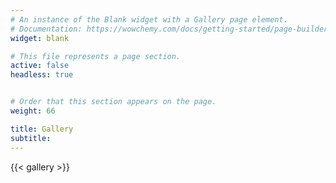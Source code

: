 ```yaml
---
# An instance of the Blank widget with a Gallery page element.
# Documentation: https://wowchemy.com/docs/getting-started/page-builder/
widget: blank

# This file represents a page section.
active: false
headless: true


# Order that this section appears on the page.
weight: 66

title: Gallery
subtitle:
---
```


{{< gallery >}}
